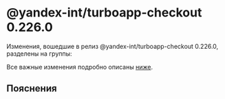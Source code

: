 # @yandex-int/turboapp-checkout 0.226.0

<!-- ЧЕЛОВЕЧЕСКОЕ ВСТУПЛЕНИЕ -->

Изменения, вошедшие в релиз @yandex-int/turboapp-checkout 0.226.0, разделены на группы:

Все важные изменения подробно описаны [ниже](#Пояснения).

## Пояснения

